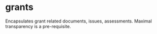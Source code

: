 # grants
Encapsulates grant related documents, issues, assessments.  Maximal transparency is a pre-requisite.
